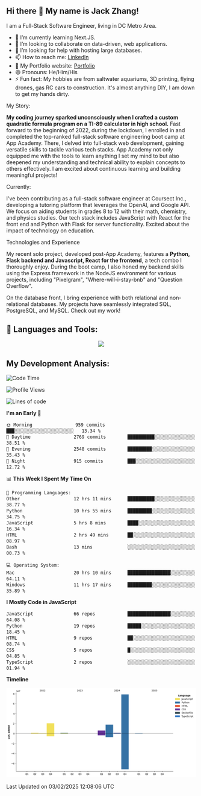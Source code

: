 
## Hi there 👋 My name is Jack Zhang!
I am a Full-Stack Software Engineer, living in DC Metro Area.

* 🌱 I’m currently learning Next.JS.
* 👯 I’m looking to collaborate on data-driven, web applications.
* 🤔 I’m looking for help with hosting large databases.
* 📫 How to reach me: [LinkedIn](https://www.linkedin.com/in/jack-zhang-1ba90929/)
* 🔭 My Portfolio website: [Portfolio](https://www.jackzhang.io)
* 😄 Pronouns: He/Him/His
* ⚡ Fun fact: My hobbies are from saltwater aquariums, 3D printing, flying drones, gas RC cars to construction. It's almost anything DIY, I am down to get my hands dirty.

My Story:

**My coding journey sparked unconsciously when I crafted a custom quadratic formula program on a TI-89 calculator in high school.** Fast forward to the beginning of 2022, during the lockdown, I enrolled in and completed the top-ranked full-stack software engineering boot camp at App Academy. There, I delved into full-stack web development, gaining versatile skills to tackle various tech stacks. App Academy not only equipped me with the tools to learn anything I set my mind to but also deepened my understanding and technical ability to explain concepts to others effectively. I am excited about continuous learning and building meaningful projects!

Currently:

I've been contributing as a full-stack software engineer at Coursect Inc., developing a tutoring platform that leverages the OpenAI, and Google API. We focus on aiding students in grades 8 to 12 with their math, chemistry, and physics studies. Our tech stack includes JavaScript with React for the front end and Python with Flask for server functionality. Excited about the impact of technology on education.

Technologies and Experience

My recent solo project, developed post-App Academy, features a **Python, Flask backend and Javascript, React for the frontend**, a tech combo I thoroughly enjoy. During the boot camp, I also honed my backend skills using the Express framework in the NodeJS environment for various projects, including "Pixelgram",  "Where-will-i-stay-bnb" and "Question Overflow".

On the database front, I bring experience with both relational and non-relational databases. My projects have seamlessly integrated SQL, PostgreSQL, and MySQL. Check out my work!


## 🧰 Languages and Tools:
<p align="center">
  <a href="https://skillicons.dev">
    <img src="https://skillicons.dev/icons?i=js,py,react,redux,html,css,flask,sequelize,express,npm,sqlite,postgres,github,postman,docker,nextjs,tailwind,gcp,ai" />
  </a>
</p>


## My Development Analysis:
<!--START_SECTION:waka-->
![Code Time](http://img.shields.io/badge/Code%20Time-1%2C305%20hrs%2022%20mins-blue)

![Profile Views](http://img.shields.io/badge/Profile%20Views-1-blue)

![Lines of code](https://img.shields.io/badge/From%20Hello%20World%20I%27ve%20Written-126.9%20million%20lines%20of%20code-blue)

**I'm an Early 🐤** 

```text
🌞 Morning                959 commits         ███░░░░░░░░░░░░░░░░░░░░░░   13.34 % 
🌆 Daytime                2769 commits        ██████████░░░░░░░░░░░░░░░   38.51 % 
🌃 Evening                2548 commits        █████████░░░░░░░░░░░░░░░░   35.43 % 
🌙 Night                  915 commits         ███░░░░░░░░░░░░░░░░░░░░░░   12.72 % 
```


📊 **This Week I Spent My Time On** 

```text
💬 Programming Languages: 
Other                    12 hrs 11 mins      ██████████░░░░░░░░░░░░░░░   38.77 % 
Python                   10 hrs 55 mins      █████████░░░░░░░░░░░░░░░░   34.75 % 
JavaScript               5 hrs 8 mins        ████░░░░░░░░░░░░░░░░░░░░░   16.34 % 
HTML                     2 hrs 49 mins       ██░░░░░░░░░░░░░░░░░░░░░░░   08.97 % 
Bash                     13 mins             ░░░░░░░░░░░░░░░░░░░░░░░░░   00.73 % 

💻 Operating System: 
Mac                      20 hrs 10 mins      ████████████████░░░░░░░░░   64.11 % 
Windows                  11 hrs 17 mins      █████████░░░░░░░░░░░░░░░░   35.89 % 
```

**I Mostly Code in JavaScript** 

```text
JavaScript               66 repos            ████████████████░░░░░░░░░   64.08 % 
Python                   19 repos            █████░░░░░░░░░░░░░░░░░░░░   18.45 % 
HTML                     9 repos             ██░░░░░░░░░░░░░░░░░░░░░░░   08.74 % 
CSS                      5 repos             █░░░░░░░░░░░░░░░░░░░░░░░░   04.85 % 
TypeScript               2 repos             ░░░░░░░░░░░░░░░░░░░░░░░░░   01.94 % 
```



**Timeline**

![Lines of Code chart](https://raw.githubusercontent.com/jzhang319/jzhang319/master/assets/bar_graph.png)


 Last Updated on 03/02/2025 12:08:06 UTC
<!--END_SECTION:waka-->

